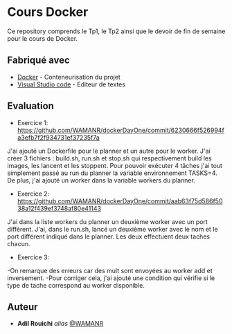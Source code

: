 # Cours Docker

Ce repository comprends le Tp1, le Tp2 ainsi que le devoir de fin de semaine pour le cours de Docker.

## Fabriqué avec

* [Docker](https://www.docker.com/) - Conteneurisation du projet
* [Visual Studio code](https://code.visualstudio.com/) - Editeur de textes

## Evaluation

* Exercice 1: https://github.com/WAMANR/dockerDayOne/commit/6230666f526994fa3efb7f2f934731ef37235f7a

J'ai ajouté un Dockerfile pour le planner et un autre pour le worker. J'ai créer 3 fichiers : build.sh, run.sh et stop.sh qui respectivement build les images, les lancent et les stoppent. Pour pouvoir exécuter 4 tâches j'ai tout simplement passé au run du planner la variable environnement TASKS=4.
De plus, j'ai ajouté un worker dans la variable workers du planner.

* Exercice 2: https://github.com/WAMANR/dockerDayOne/commit/aab63f75d586f5038a12f439ef3748af80e41143

J'ai dans la liste workers du planner un deuxième worker avec un port différent. J'ai, dans le run.sh, lancé un deuxième worker avec le nom et le port différent indiqué dans le planner. Les deux effectuent deux taches chacun.

* Exercice 3: 

-On remarque des erreurs car des mult sont envoyées au worker add et inversement.
-Pour corriger cela, j'ai ajouté une condition qui vérifie si le type de tache correspond au worker disponible.

## Auteur
* **Adil Rouichi** _alias_ [@WAMANR](https://github.com/WAMANR)

